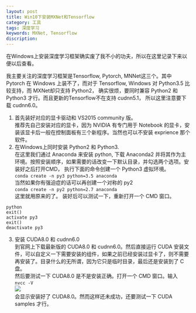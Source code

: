 ```yaml
---
layout: post
title: Win10下安装MXNet和Tensorflow
category: 工具
tags: 深度学习
keywords: MXNet, Tensorflow
discription:
---
```

在Windows上安装深度学习框架确实废了我不小的功夫，所以在这里记录下来以便以后查看。

我主要关注的深度学习框架是Tensorflow, Pytorch, MNNet这三个。其中 Pytorch 在 Windows 上装不了，而对于 Tensorflow, Windows 对 Python3.5 比较支持，而 MXNet却只支持 Python2， 确实很烦，要同时兼容 Python2 和 Python3 才行。而且更新的Tensorflow不在支持 cudnn5.1， 所以这里注意要下载 cudnn6.0。  

1. 首先装好对应的显卡驱动和 VS2015 community 版。  
推荐先自己安装对应的显卡，因为 NVIDIA 有专门用于 Notebook 的显卡，安装该显卡后一般在控制面板有三个新程序。当然也可以不安装 exprience 那个软件。
2. 在Windows上同时安装 Python2 和 Python3.  
在这里我们通过 Anaconda 来安装 python, 下载 Anaconda2 并将其作为主环境。按照安装顺序，如果需要的话改变一下默认目录，并勾选两个选项。安装好之后打开CMD， 执行下面的命令创建一个 Python3 虚拟环境。   
`
conda create -n py3 python=3.5 anaconda
`  
当然如果你有强迫症的话可以再创建一个对称的 py2  
`
conda create -n py2 python=2.7 anaconda
`  
这里就用原来的了。
装好后可以测试一下，重新打开一个 CMD 窗口。 
```
python
exit()
activate py3
exit()
deactivate py3
```
3. 安装 CUDA8.0 和 cudnn6.0  
到官网上下载最新版的 CUDA8.0 和 cudnn6.0。然后直接运行 CUDA 安装文件，可以自定义一下需要安装的组件，如果之前已经安装过显卡了，则不需要再安装了。目录什么的无所谓，因为它只是临时目录，最后还是安装到了 C 盘。  
然后要测试一下 CUDA8.0 是不是安装正确。打开一个 CMD 窗口。输入  
`
nvcc -V  
`  
![](http://ww1.sinaimg.cn/large/006CYpBYgy1fnaa7m5oj1j30ci06umx5.jpg)  
会显示安装好了 CUDA8.0。然而这样还未成功，还要测试一下 CUDA samples 才行。

